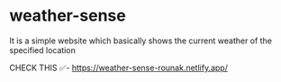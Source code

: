 # weather-sense
It is a simple website which basically shows the current weather of the specified location  

CHECK THIS ✅-
https://weather-sense-rounak.netlify.app/
